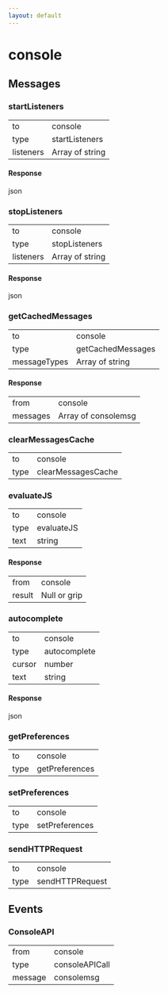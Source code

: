 ```yaml
---
layout: default
---
```


# console #

## Messages ##

### startListeners ###

<table>

<tr>
<td>to</td>
<td>console</td>
</tr>

<tr>
<td>type</td>
<td>startListeners</td>
</tr>

<tr>
<td>listeners</td>
<td>Array of string</td>
</tr>

</table>

#### Response ####
json

### stopListeners ###

<table>

<tr>
<td>to</td>
<td>console</td>
</tr>

<tr>
<td>type</td>
<td>stopListeners</td>
</tr>

<tr>
<td>listeners</td>
<td>Array of string</td>
</tr>

</table>

#### Response ####
json

### getCachedMessages ###

<table>

<tr>
<td>to</td>
<td>console</td>
</tr>

<tr>
<td>type</td>
<td>getCachedMessages</td>
</tr>

<tr>
<td>messageTypes</td>
<td>Array of string</td>
</tr>

</table>

#### Response ####

<table>

<tr>
<td>from</td>
<td>console</td>
</tr>

<tr>
<td>messages</td>
<td>Array of consolemsg</td>
</tr>

</table>

### clearMessagesCache ###

<table>

<tr>
<td>to</td>
<td>console</td>
</tr>

<tr>
<td>type</td>
<td>clearMessagesCache</td>
</tr>

</table>

### evaluateJS ###

<table>

<tr>
<td>to</td>
<td>console</td>
</tr>

<tr>
<td>type</td>
<td>evaluateJS</td>
</tr>

<tr>
<td>text</td>
<td>string</td>
</tr>

</table>

#### Response ####

<table>

<tr>
<td>from</td>
<td>console</td>
</tr>

<tr>
<td>result</td>
<td>Null or grip</td>
</tr>

</table>

### autocomplete ###

<table>

<tr>
<td>to</td>
<td>console</td>
</tr>

<tr>
<td>type</td>
<td>autocomplete</td>
</tr>

<tr>
<td>cursor</td>
<td>number</td>
</tr>

<tr>
<td>text</td>
<td>string</td>
</tr>

</table>

#### Response ####
json

### getPreferences ###

<table>

<tr>
<td>to</td>
<td>console</td>
</tr>

<tr>
<td>type</td>
<td>getPreferences</td>
</tr>

</table>

### setPreferences ###

<table>

<tr>
<td>to</td>
<td>console</td>
</tr>

<tr>
<td>type</td>
<td>setPreferences</td>
</tr>

</table>

### sendHTTPRequest ###

<table>

<tr>
<td>to</td>
<td>console</td>
</tr>

<tr>
<td>type</td>
<td>sendHTTPRequest</td>
</tr>

</table>

## Events ##

### ConsoleAPI ###

<table>

<tr>
<td>from</td>
<td>console</td>
</tr>

<tr>
<td>type</td>
<td>consoleAPICall</td>
</tr>

<tr>
<td>message</td>
<td>consolemsg</td>
</tr>

</table>
